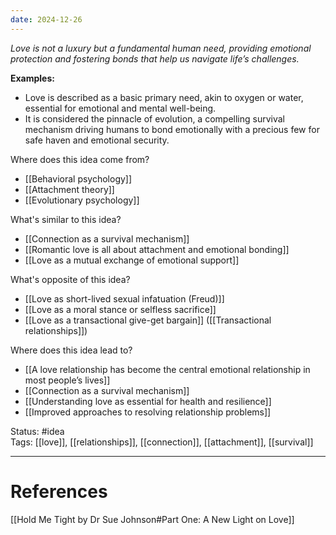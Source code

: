 ```yaml
---
date: 2024-12-26
---
```

_Love is not a luxury but a fundamental human need, providing emotional protection and fostering bonds that help us navigate life’s challenges._

**Examples:**

- Love is described as a basic primary need, akin to oxygen or water, essential for emotional and mental well-being.
- It is considered the pinnacle of evolution, a compelling survival mechanism driving humans to bond emotionally with a precious few for safe haven and emotional security.

Where does this idea come from?

- [[Behavioral psychology]]
- [[Attachment theory]]
- [[Evolutionary psychology]]

What's similar to this idea?

- [[Connection as a survival mechanism]]
- [[Romantic love is all about attachment and emotional bonding]]
- [[Love as a mutual exchange of emotional support]]

What's opposite of this idea?

- [[Love as short-lived sexual infatuation (Freud)]]
- [[Love as a moral stance or selfless sacrifice]]
- [[Love as a transactional give-get bargain]] ([[Transactional relationships]])

Where does this idea lead to?

- [[A love relationship has become the central emotional relationship in most people’s lives]]
- [[Connection as a survival mechanism]]
- [[Understanding love as essential for health and resilience]]
- [[Improved approaches to resolving relationship problems]]

Status: #idea  
Tags: [[love]], [[relationships]], [[connection]], [[attachment]], [[survival]]

---

# References

[[Hold Me Tight by Dr Sue Johnson#Part One: A New Light on Love]]  